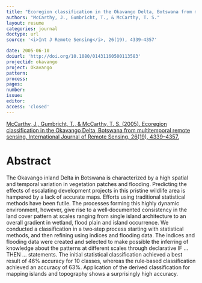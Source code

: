 ```yaml
---
title: "Ecoregion classification in the Okavango Delta, Botswana from multitemporal remote sensing."
authors: "McCarthy, J., Gumbricht, T., & McCarthy, T. S."
layout: resume
categories: journal
doctype: url
source: '<i>Int J Remote Sensing</i>, 26(19), 4339–4357'

date: 2005-06-10
doiurl: 'http://doi.org/10.1080/01431160500113583'
projectid: okavango
project: Okavango
pattern:
process:
pages:
number:
issue:
editor:
access: 'closed'
---
```


[McCarthy, J., Gumbricht, T., & McCarthy, T. S. (2005). Ecoregion classification in the Okavango Delta, Botswana from multitemporal remote sensing. International Journal of Remote Sensing, 26(19), 4339–4357.](http://doi.org/10.1080/01431160500113583)

<h1 class='foot-description'>Abstract</h1>

The Okavango inland Delta in Botswana is characterized by a high spatial and temporal variation in vegetation patches and flooding. Predicting the effects of escalating development projects in this pristine wildlife area is hampered by a lack of accurate maps. Efforts using traditional statistical methods have been futile. The processes forming this highly dynamic environment, however, give rise to a well‐documented consistency in the land cover pattern at scales ranging from single island architecture to an overall gradient in wetland, flood plain and island occurrence. We conducted a classification in a two‐step process starting with statistical methods, and then refining using indices and flooding data. The indices and flooding data were created and selected to make possible the inferring of knowledge about the patterns at different scales through declarative IF … THEN … statements. The initial statistical classification achieved a best result of 46% accuracy for 10 classes, whereas the rule‐based classification achieved an accuracy of 63%. Application of the derived classification for mapping islands and topography shows a surprisingly high accuracy.
